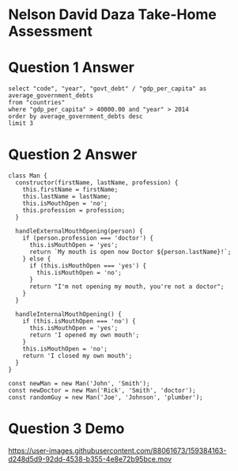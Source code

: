 # Nelson David Daza Take-Home Assessment

# Question 1 Answer
```
select "code", "year", "govt_debt" / "gdp_per_capita" as average_government_debts
from "countries"
where "gdp_per_capita" > 40000.00 and "year" > 2014
order by average_government_debts desc
limit 3

```

# Question 2 Answer 
```
class Man {
  constructor(firstName, lastName, profession) {
    this.firstName = firstName;
    this.lastName = lastName;
    this.isMouthOpen = 'no';
    this.profession = profession;
  }

  handleExternalMouthOpening(person) {
    if (person.profession === 'doctor') {
      this.isMouthOpen = 'yes';
      return `My mouth is open now Doctor ${person.lastName}!`;
    } else {
      if (this.isMouthOpen === 'yes') {
        this.isMouthOpen = 'no';
      }
      return "I'm not opening my mouth, you're not a doctor";
    }
  }

  handleInternalMouthOpening() {
    if (this.isMouthOpen === 'no') {
      this.isMouthOpen = 'yes';
      return 'I opened my own mouth';
    }
    this.isMouthOpen = 'no';
    return 'I closed my own mouth';
  }
}

const newMan = new Man('John', 'Smith');
const newDoctor = new Man('Rick', 'Smith', 'doctor');
const randomGuy = new Man('Joe', 'Johnson', 'plumber');

```


# Question 3 Demo


https://user-images.githubusercontent.com/88061673/159384163-d248d5d9-92dd-4538-b355-4e8e72b95bce.mov





